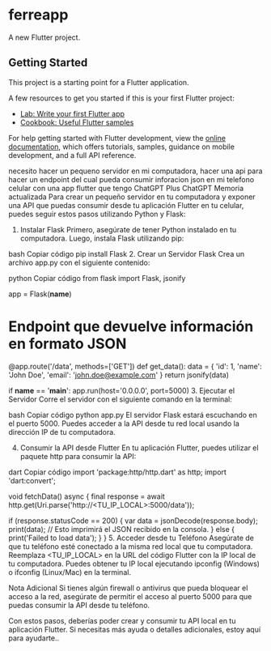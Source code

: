 # ferreapp

A new Flutter project.

## Getting Started

This project is a starting point for a Flutter application.

A few resources to get you started if this is your first Flutter project:

- [Lab: Write your first Flutter app](https://docs.flutter.dev/get-started/codelab)
- [Cookbook: Useful Flutter samples](https://docs.flutter.dev/cookbook)

For help getting started with Flutter development, view the
[online documentation](https://docs.flutter.dev/), which offers tutorials,
samples, guidance on mobile development, and a full API reference.

necesito hacer un pequeno servidor en mi computadora,
hacer una api para hacer un endpoint del cual pueda consumir inforacion json en mi telefono celular con una app flutter que tengo
ChatGPT Plus
ChatGPT
Memoria actualizada
Para crear un pequeño servidor en tu computadora y exponer una API que puedas consumir desde tu aplicación Flutter en tu celular, puedes seguir estos pasos utilizando Python y Flask:

1. Instalar Flask
   Primero, asegúrate de tener Python instalado en tu computadora. Luego, instala Flask utilizando pip:

bash
Copiar código
pip install Flask
2. Crear un Servidor Flask
   Crea un archivo app.py con el siguiente contenido:

python
Copiar código
from flask import Flask, jsonify

app = Flask(__name__)

# Endpoint que devuelve información en formato JSON
@app.route('/data', methods=['GET'])
def get_data():
data = {
'id': 1,
'name': 'John Doe',
'email': 'john.doe@example.com'
}
return jsonify(data)

if __name__ == '__main__':
app.run(host='0.0.0.0', port=5000)
3. Ejecutar el Servidor
   Corre el servidor con el siguiente comando en la terminal:

bash
Copiar código
python app.py
El servidor Flask estará escuchando en el puerto 5000. Puedes acceder a la API desde tu red local usando la dirección IP de tu computadora.

4. Consumir la API desde Flutter
   En tu aplicación Flutter, puedes utilizar el paquete http para consumir la API:

dart
Copiar código
import 'package:http/http.dart' as http;
import 'dart:convert';

void fetchData() async {
final response = await http.get(Uri.parse('http://<TU_IP_LOCAL>:5000/data'));

if (response.statusCode == 200) {
var data = jsonDecode(response.body);
print(data); // Esto imprimirá el JSON recibido en la consola.
} else {
print('Failed to load data');
}
}
5. Acceder desde tu Teléfono
   Asegúrate de que tu teléfono esté conectado a la misma red local que tu computadora. Reemplaza <TU_IP_LOCAL> en la URL del código Flutter con la IP local de tu computadora. Puedes obtener tu IP local ejecutando ipconfig (Windows) o ifconfig (Linux/Mac) en la terminal.

Nota Adicional
Si tienes algún firewall o antivirus que pueda bloquear el acceso a la red, asegúrate de permitir el acceso al puerto 5000 para que puedas consumir la API desde tu teléfono.

Con estos pasos, deberías poder crear y consumir tu API local en tu aplicación Flutter. Si necesitas más ayuda o detalles adicionales, estoy aquí para ayudarte..
